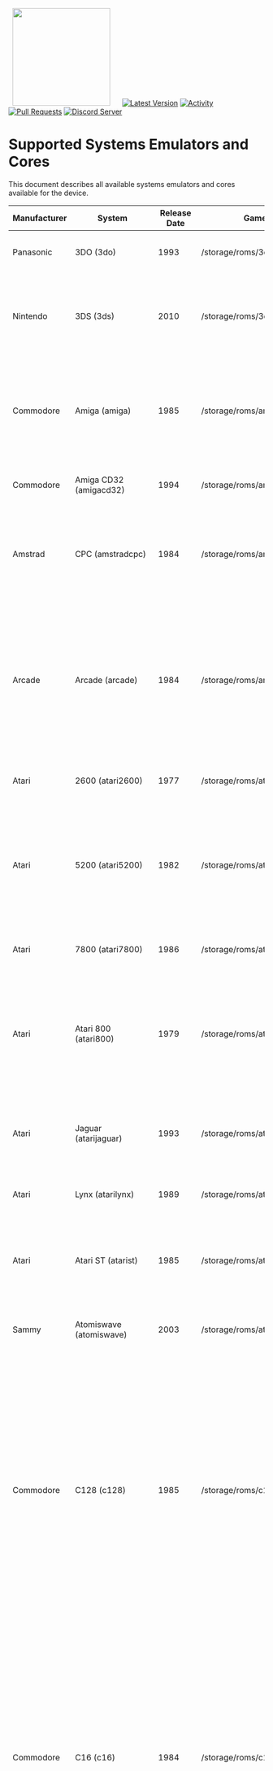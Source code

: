 &nbsp;&nbsp;<img src="https://raw.githubusercontent.com/JustEnoughLinuxOS/distribution/dev/distributions/JELOS/logos/jelos-logo.png" width=192>&nbsp;&nbsp;&nbsp;&nbsp;&nbsp;&nbsp;[![Latest Version](https://img.shields.io/github/release/JustEnoughLinuxOS/distribution.svg?color=5998FF&label=latest%20version&style=flat-square)](https://github.com/JustEnoughLinuxOS/distribution/releases/latest) [![Activity](https://img.shields.io/github/commit-activity/m/JustEnoughLinuxOS/distribution?color=5998FF&style=flat-square)](https://github.com/JustEnoughLinuxOS/distribution/commits) [![Pull Requests](https://img.shields.io/github/issues-pr-closed/JustEnoughLinuxOS/distribution?color=5998FF&style=flat-square)](https://github.com/JustEnoughLinuxOS/distribution/pulls) [![Discord Server](https://img.shields.io/discord/948029830325235753?color=5998FF&label=chat&style=flat-square)](https://discord.gg/seTxckZjJy)
#

# Supported Systems Emulators and Cores
This document describes all available systems emulators and cores available for the device.

|Manufacturer|System|Release Date|Games Path|Supported Extensions|Emulator / Core|
|----|----|----|----|----|----|
|Panasonic|3DO (3do)|1993|/storage/roms/3do|.iso .ISO .bin .BIN .chd .CHD .cue .CUE|<p>retroarch: opera</p>|
|Nintendo|3DS (3ds)|2010|/storage/roms/3ds|.3ds .3DS .3dsx .3DSX .elf .ELF .axf .AXF .cci .CCI .cxi .CXI .app .APP|<p>retroarch: citra</p><p>citra: citra-sa</p>|
|Commodore|Amiga (amiga)|1985|/storage/roms/amiga|.zip .ZIP .adf .ADF .uae .UAE .ipf .IPF .dms .DMS .adz .ADZ .lha .LHA .m3u .M3U .hdf .HDF .hdz .HDZ|<p>retroarch: puae</p>|
|Commodore|Amiga CD32 (amigacd32)|1994|/storage/roms/amigacd32|.iso .ISO .cue .CUE .lha .LHA .chd .CHD|<p>retroarch: puae</p>|
|Amstrad|CPC (amstradcpc)|1984|/storage/roms/amstradcpc|.dsk .DSK .sna .SNA .tap .TAP .cdt .CDT .kcr .KCR .voc .VOC .m3u .M3U .zip .ZIP .7z .7Z|<p>retroarch: crocods</p><p>retroarch: cap32</p>|
|Arcade|Arcade (arcade)|1984|/storage/roms/arcade|.zip .ZIP .7z .7Z|<p>retroarch: mame2003_plus</p><p>retroarch: mame2000</p><p>retroarch: mame2010</p><p>retroarch: mame2015</p><p>retroarch: fbneo</p><p>retroarch: fbalpha2012</p><p>retroarch: fbalpha2019</p><p>retroarch: mame</p>|
|Atari|2600 (atari2600)|1977|/storage/roms/atari2600|.a26 .A26 .bin .BIN .zip .ZIP .7z .7Z|<p>retroarch: stella</p>|
|Atari|5200 (atari5200)|1982|/storage/roms/atari5200|.rom .ROM .xfd .XFD .atr .ATR .atx .ATX .cdm .CDM .cas .CAS .car .CAR .bin .BIN .a52 .A52 .xex .XEX .zip .ZIP .7z .7Z|<p>retroarch: a5200</p><p>retroarch: atari800</p>|
|Atari|7800 (atari7800)|1986|/storage/roms/atari7800|.a78 .A78 .bin .BIN .zip .ZIP .7z .7Z|<p>retroarch: prosystem</p>|
|Atari|Atari 800 (atari800)|1979|/storage/roms/atari800|.rom .ROM .xfd .XFD .atr .ATR .atx .ATX .cdm .CDM .cas .CAS .car .CAR .bin .BIN .a52 .A52 .xex .XEX .zip .ZIP .7z .7Z|<p>retroarch: atari800</p>|
|Atari|Jaguar (atarijaguar)|1993|/storage/roms/atarijaguar|.j64 .J64 .jag .JAG .rom .ROM .abs .ABS .cof .COF .bin .BIN .prg .PRG|<p>retroarch: virtualjaguar</p>|
|Atari|Lynx (atarilynx)|1989|/storage/roms/atarilynx|.lnx .LNX .o .O .zip .ZIP .7z .7Z|<p>retroarch: handy</p><p>retroarch: beetle_lynx</p>|
|Atari|Atari ST (atarist)|1985|/storage/roms/atarist|.st .ST .msa .MSA .stx .STX .dim .DIM .ipf .IPF .m3u .M3U .zip .ZIP .7z .7Z|<p>retroarch: hatari</p><p>hatarisa: hatarisa</p>|
|Sammy|Atomiswave (atomiswave)|2003|/storage/roms/atomiswave|.lst .LST .bin .BIN .dat .DAT .zip .ZIP .7z .7Z|<p>retroarch: flycast</p><p>flycast: flycast-sa</p>|
|Commodore|C128 (c128)|1985|/storage/roms/c128|.d64 .D64 .d71 .D71 .d80 .D80 .d81 .D81 .d82 .D82 .g64 .G64 .g41 .G41 .x64 .X64 .t64 .T64 .tap .TAP .prg .PRG .p00 .P00 .crt .CRT .bin .BIN .d6z .D6Z .d7z .D7Z .d8z .D8Z .g6z .G6Z .g4z .G4Z .x6z .X6Z .cmd .CMD .m3u .M3U .vsf .VSF .nib .NIB .nbz .NBZ .zip .ZIP|<p>retroarch: vice_x128</p><p>vicesa: x128</p>|
|Commodore|C16 (c16)|1984|/storage/roms/c16|.d64 .D64 .d71 .D71 .d80 .D80 .d81 .D81 .d82 .D82 .g64 .G64 .g41 .G41 .x64 .X64 .t64 .T64 .tap .TAP .prg .PRG .p00 .P00 .crt .CRT .bin .BIN .d6z .D6Z .d7z .D7Z .d8z .D8Z .g6z .G6Z .g4z .G4Z .x6z .X6Z .cmd .CMD .m3u .M3U .vsf .VSF .nib .NIB .nbz .NBZ .zip .ZIP|<p>retroarch: vice_xplus4</p><p>vicesa: xplus4</p>|
|Commodore|C64 (c64)|1982|/storage/roms/c64|.d64 .D64 .d71 .D71 .d80 .D80 .d81 .D81 .d82 .D82 .g64 .G64 .g41 .G41 .x64 .X64 .t64 .T64 .tap .TAP .prg .PRG .p00 .P00 .crt .CRT .bin .BIN .d6z .D6Z .d7z .D7Z .d8z .D8Z .g6z .G6Z .g4z .G4Z .x6z .X6Z .cmd .CMD .m3u .M3U .vsf .VSF .nib .NIB .nbz .NBZ .zip .ZIP|<p>retroarch: vice_x64</p><p>vicesa: x64sc</p>|
|Fairchild|Channel F (channelf)|1976|/storage/roms/channelf|.bin .BIN .chf .CHF .zip .ZIP .7z .7Z|<p>retroarch: freechaf</p>|
|Coleco|ColecoVision (colecovision)|1982|/storage/roms/coleco|.bin .BIN .col .COL .rom .ROM .zip .ZIP .7z .7Z|<p>retroarch: bluemsx</p><p>retroarch: gearcoleco</p><p>retroarch: smsplus</p>|
|Capcom|PlaySystem 1 (cps1)|1988|/storage/roms/cps1|.zip .ZIP .7z .7Z|<p>retroarch: fbneo</p><p>retroarch: mame2003_plus</p><p>retroarch: mame2010</p><p>retroarch: fbalpha2012</p><p>retroarch: mba_mini</p>|
|Capcom|PlaySystem 2 (cps2)|1993|/storage/roms/cps2|.zip .ZIP .7z .7Z|<p>retroarch: fbneo</p><p>retroarch: mame2003_plus</p><p>retroarch: mame2010</p><p>retroarch: fbalpha2012</p><p>retroarch: mba_mini</p>|
|Capcom|PlaySystem 3 (cps3)|1996|/storage/roms/cps3|.zip .ZIP .7z .7Z|<p>retroarch: fbneo</p><p>retroarch: mame2003_plus</p><p>retroarch: mame2010</p><p>retroarch: fbalpha2012</p><p>retroarch: mba_mini</p>|
|Arcade|Daphne (daphne)|1996|/storage/roms/daphne|.daphne .DAPHNE .zip .ZIP|<p>hypseus: hypseus</p><p>retroarch: daphne</p>|
|id Software|Doom (doom)|1993|/storage/roms/doom|.doom|<p>gzdoom: gzdoom-sa</p>|
|Sega|Dreamcast (dreamcast)|1998|/storage/roms/dreamcast|.cdi .CDI .gdi .GDI .chd .CHD .m3u .M3U|<p>retroarch: flycast2021</p><p>retroarch: flycast</p><p>flycast: flycast-sa</p>|
|Various|EasyRPG (easyrpg)|2003|/storage/roms/easyrpg|.zip .ZIP .easyrpg .EASYRPG .ldb .LDB|<p>retroarch: easyrpg</p>|
|Nintendo|Famicom (famicom)|1983|/storage/roms/famicom|.nes .NES .unif .UNIF .unf .UNF .zip .ZIP .7z .7Z|<p>retroarch: nestopia</p><p>retroarch: fceumm</p><p>retroarch: quicknes</p><p>retroarch: mesen</p>|
|Arcade|Final Burn Neo (fbn)|1986|/storage/roms/fbneo|.7z .zip .7Z .ZIP|<p>retroarch: fbneo</p><p>retroarch: mame2003_plus</p><p>retroarch: mame2010</p><p>retroarch: mame2015</p><p>retroarch: mame</p><p>retroarch: fbalpha2012</p><p>retroarch: fbalpha2019</p>|
|Nintendo|Famicom Disk System (fds)|1986|/storage/roms/fds|.fds .FDS .zip .ZIP .7z .7Z|<p>retroarch: nestopia</p><p>retroarch: fceumm</p><p>retroarch: quicknes</p>|
|Nintendo|Game and Watch (gameandwatch)|1980|/storage/roms/gameandwatch|.mgw .MGW .zip .ZIP .7z .7Z|<p>retroarch: gw</p>|
|Nintendo|GameCube (gamecube)|2001|/storage/roms/gamecube|.gcm .GCM .iso .ISO .gcz .GCZ .ciso .CISO .wbfs .WBFS .rvz .RVZ .dol .DOL|<p>dolphin: dolphin-sa-gc</p><p>primehack: primehack</p><p>retroarch: dolphin</p>|
|Sega|Game Gear (gamegear)|1990|/storage/roms/gamegear|.bin .BIN .gg .GG .zip .ZIP .7z .7Z|<p>retroarch: gearsystem</p><p>retroarch: genesis_plus_gx</p><p>retroarch: picodrive</p><p>retroarch: smsplus</p>|
|Nintendo|Game Boy (gb)|1989|/storage/roms/gb|.gb .GB .gbc .GBC .zip .ZIP .7z .7Z|<p>retroarch: gambatte</p><p>retroarch: sameboy</p><p>retroarch: gearboy</p><p>retroarch: tgbdual</p><p>retroarch: mgba</p><p>retroarch: vbam</p>|
|Nintendo|Game Boy Advance (gba)|2001|/storage/roms/gba|.gba .GBA .zip .ZIP .7z .7Z|<p>retroarch: mgba</p><p>retroarch: gbsp</p><p>retroarch: vbam</p><p>retroarch: vba_next</p><p>retroarch: beetle_gba</p>|
|Nintendo|Game Boy Advance (Hacks) (gbah)|2001|/storage/roms/gbah|.gba .GBA .zip .ZIP .7z .7Z|<p>retroarch: mgba</p><p>retroarch: gbsp</p><p>retroarch: vbam</p><p>retroarch: vba_next</p><p>retroarch: beetle_gba</p>|
|Nintendo|Game Boy Color (gbc)|1998|/storage/roms/gbc|.gb .GB .gbc .GBC .zip .ZIP .7z .7Z|<p>retroarch: gambatte</p><p>retroarch: sameboy</p><p>retroarch: gearboy</p><p>retroarch: tgbdual</p><p>retroarch: mgba</p><p>retroarch: vbam</p>|
|Nintendo|Game Boy Color (Hacks) (gbch)|1998|/storage/roms/gbch|.gb .GB .gbc .GBC .zip .ZIP .7z .7Z|<p>retroarch: gambatte</p><p>retroarch: sameboy</p><p>retroarch: gearboy</p><p>retroarch: tgbdual</p><p>retroarch: mgba</p><p>retroarch: vbam</p>|
|Nintendo|Game Boy (Hacks) (gbh)|1989|/storage/roms/gbh|.gb .GB .zip .ZIP .7z .7Z|<p>retroarch: gambatte</p><p>retroarch: sameboy</p><p>retroarch: gearboy</p><p>retroarch: tgbdual</p><p>retroarch: mgba</p><p>retroarch: vbam</p>|
|Sega|Genesis (genesis)|1989|/storage/roms/genesis|.bin .BIN .gen .GEN .md .MD .sg .SG .smd .SMD .zip .ZIP .7z .7Z|<p>retroarch: genesis_plus_gx</p><p>retroarch: genesis_plus_gx_wide</p><p>retroarch: picodrive</p>|
|Sega|Genesis (Hacks) (genh)|1989|/storage/roms/genh|.bin .BIN .gen .GEN .md .MD .sg .SG .smd .SMD .zip .ZIP .7z .7Z|<p>retroarch: genesis_plus_gx</p><p>retroarch: genesis_plus_gx_wide</p><p>retroarch: picodrive</p>|
|Sega|Game Gear (Hacks) (ggh)|1990|/storage/roms/gamegearh|.bin .BIN .gg .GG .zip .ZIP .7z .7Z|<p>retroarch: gearsystem</p><p>retroarch: genesis_plus_gx</p><p>retroarch: picodrive</p><p>retroarch: smsplus</p>|
|JELOS|Screenshots (imageviewer)|2021|/storage/roms/screenshots|.jpg .jpeg .png .bmp .psd .tga .gif .hdr .pic .ppm .pgm .mkv .pdf .mp4 .avi||
|Mattel|Intellivision (intellivision)|1979|/storage/roms/intellivision|.int .INT .bin .BIN .rom .ROM .zip .ZIP .7z .7Z|<p>retroarch: freeintv</p>|
|Sun Microsystems|J2ME (j2me)|2002|/storage/roms/j2me|.jar .JAR|<p>retroarch: freej2me</p>|
|Arcade|MAME (mame)|1989|/storage/roms/mame|.7z .7Z .zip .ZIP|<p>retroarch: mame2003_plus</p><p>retroarch: mame2010</p><p>retroarch: mame2015</p><p>retroarch: mame</p><p>retroarch: fbneo</p><p>retroarch: fbalpha2012</p><p>retroarch: fbalpha2019</p>|
|Sega|Master System (mastersystem)|1985|/storage/roms/mastersystem|.bin .BIN .sms .SMS .zip .ZIP .7z .7Z|<p>retroarch: gearsystem</p><p>retroarch: genesis_plus_gx</p><p>retroarch: picodrive</p><p>retroarch: smsplus</p>|
|Sega|Mega-CD (megacd)|1991|/storage/roms/megacd|.chd .CHD .cue .CUE .iso .ISO .m3u .M3U|<p>retroarch: genesis_plus_gx</p><p>retroarch: picodrive</p>|
|Sega|Mega Drive (megadrive)|1990|/storage/roms/megadrive|.bin .BIN .gen .GEN .md .MD .sg .SG .smd .SMD .zip .ZIP .7z .7Z|<p>retroarch: genesis_plus_gx</p><p>retroarch: genesis_plus_gx_wide</p><p>retroarch: picodrive</p>|
|Sega|Mega Drive (megadrive-japan)|1988|/storage/roms/megadrive-japan|.bin .BIN .gen .GEN .md .MD .sg .SG .smd .SMD .zip .ZIP .7z .7Z|<p>retroarch: genesis_plus_gx</p><p>retroarch: genesis_plus_gx_wide</p><p>retroarch: picodrive</p>|
|Welback Holdings|Mega Duck (megaduck)|1993|/storage/roms/megaduck|.bin .BIN .zip .ZIP .7z .7Z|<p>retroarch: sameduck</p>|
|JELOS|Moonlight Game Streaming (moonlight)|2021|/storage/roms/moonlight/|.sh .SH||
|JELOS|MPlayer (mplayer)|unknown|/storage/roms/mplayer|.mp4 .MP4 .mkv .MKV .avi .AVI .mov .MOV .wmv .WMV .m3u .M3U .mpg .MPG .ytb .YTB .twi .TWI .sh .SH .mp3 .MP3 .aac .AAC .mka .MKA .dts .DTS .flac .FLAC .ogg .OGG .m4a .M4A .ac3 .AC3 .opus .OPUS .wav .WAV .wv .WV .eac3 .EAC3 .thd .THD|<p>mplayer: mplayer</p>|
|Microsoft|MSX (msx)|1983|/storage/roms/msx|.dsk .DSK .mx1 .MX1 .mx2 .MX2 .rom .ROM .zip .ZIP .7z .7Z .M3U .m3u|<p>retroarch: bluemsx</p><p>retroarch: fmsx</p>|
|Microsoft|MSX2 (msx2)|1988|/storage/roms/msx2|.dsk .DSK .mx1 .MX1 .mx2 .MX2 .rom .ROM .zip .ZIP .7z .7Z .M3U .m3u|<p>retroarch: bluemsx</p><p>retroarch: fmsx</p>|
|Nintendo|N64 (n64)|1996|/storage/roms/n64|.z64 .Z64 .n64 .N64 .v64 .V64 .zip .ZIP .7z .7Z|<p>retroarch: mupen64plus_next</p><p>retroarch: mupen64plus</p><p>retroarch: parallel_n64</p><p>mupen64plus-sa: m64p_gliden64</p><p>mupen64plus-sa: m64p_gl64mk2</p><p>mupen64plus-sa: m64p_rice</p>|
|Sega|Naomi (naomi)|1998|/storage/roms/naomi|.lst .LST .bin .BIN .dat .DAT .zip .ZIP .7z .7Z|<p>retroarch: flycast2021</p><p>retroarch: flycast</p><p>flycast: flycast-sa</p>|
|Nintendo|DS (nds)|2005|/storage/roms/nds|.nds .zip .NDS .ZIP .7z|<p>retroarch: melonds</p><p>retroarch: desmume</p><p>melonds: melonds-sa</p>|
|SNK|Neo Geo CD (neocd)|1990|/storage/roms/neocd|.cue .CUE .iso .ISO .chd .CHD|<p>retroarch: neocd</p><p>retroarch: fbneo</p>|
|SNK|Neo Geo (neogeo)|1990|/storage/roms/neogeo|.7z .7Z .zip .ZIP|<p>retroarch: fbneo</p><p>retroarch: mame2003_plus</p><p>retroarch: fbalpha2012</p><p>retroarch: fbalpha2019</p><p>retroarch: mame2010</p><p>retroarch: mame2015</p><p>retroarch: mame</p>|
|Nintendo|NES (nes)|1985|/storage/roms/nes|.nes .NES .unif .UNIF .unf .UNF .zip .ZIP .7z .7Z|<p>retroarch: nestopia</p><p>retroarch: fceumm</p><p>retroarch: quicknes</p><p>retroarch: mesen</p>|
|Nintendo|NES (Hacks) (nesh)|1985|/storage/roms/nesh|.nes .NES .unif .UNIF .unf .UNF .zip .ZIP .7z .7Z|<p>retroarch: nestopia</p><p>retroarch: fceumm</p><p>retroarch: quicknes</p><p>retroarch: mesen</p>|
|SNK|Neo Geo Pocket (ngp)|1998|/storage/roms/ngp|.ngc .NGC .ngp .NGP .zip .ZIP .7z .7Z|<p>retroarch: beetle_ngp</p><p>retroarch: race</p>|
|SNK|Neo Geo Pocket Color (ngpc)|1999|/storage/roms/ngpc|.ngc .NGC .zip .ZIP .7z .7Z|<p>retroarch: beetle_ngp</p><p>retroarch: race</p>|
|Magnavox|Odyssey (odyssey2)|1979|/storage/roms/odyssey|.bin .BIN .zip .ZIP .7z .7Z|<p>retroarch: o2em</p>|
|Various|OpenBOR (openbor)|2008|/storage/roms/openbor|.pak .PAK|<p>OpenBOR: OpenBOR</p>|
|Microsoft|MS-DOS (pc)|1981|/storage/roms/pc|.com .COM .bat .BAT .exe .EXE .dosz .DOSZ|<p>retroarch: dosbox_pure</p><p>retroarch: dosbox_svn</p>|
|NEC|PC-8800 (pc-8800)|1981|/storage/roms/pc88|.d88 .D88 .m3u .M3U|<p>retroarch: quasi88</p>|
|NEC|PC-9800 (pc-9800)|1983|/storage/roms/pc98|.d98 .zip .98d .fdi .fdd .2hd .tfd .d88 .88d .hdm .xdf .dup .hdi .thd .nhd .hdd .hdn|<p>retroarch: np2kai</p>|
|NEC|PC Engine (pcengine)|1987|/storage/roms/pcengine|.pce .PCE .bin .BIN .zip .ZIP .7z .7Z|<p>retroarch: beetle_pce_fast</p><p>retroarch: beetle_pce</p><p>retroarch: beetle_supergrafx</p>|
|NEC|PC Engine CD (pcenginecd)|1988|/storage/roms/pcenginecd|.cue .CUE .ccd .CCD .chd .CHD .toc .TOC .m3u .M3U|<p>retroarch: beetle_pce_fast</p><p>retroarch: beetle_pce</p><p>retroarch: beetle_supergrafx</p>|
|NEC|PC-FX (pcfx)|1994|/storage/roms/pcfx|.chd .CHD .cue .CUE .ccd .CCD .toc .TOC|<p>retroarch: beetle_pcfx</p>|
|Commodore|Commodore PET (pet)|1977|/storage/roms/pet|.20 .40 .60 .a0 .b0 .d64 .d71 .d80 .d81 .d82 .g64 .g41 .x64 .t64 .tap .prg .p00 .crt .bin .gz .d6z .d7z .d8z .g6z .g4z .x6z .cmd .m3u .vsf .nib .nbz .zip|<p>retroarch: vice_xpet</p>|
|Lexaloffle|PICO-8 (pico-8)|2015|/storage/roms/pico-8|.sh .p8 .png .SH .P8 .PNG|<p>pico-8: pico8</p><p>retroarch: fake08</p>|
|Nintendo|Pokémon Mini (pokemini)|2001|/storage/roms/pokemini|.min .MIN .zip .ZIP .7z .7Z|<p>retroarch: pokemini</p>|
|JELOS|Ports (ports)|2021|/storage/roms/ports|.sh .SH||
|Sony|PlayStation 2 (ps2)|2000|/storage/roms/ps2|.iso .ISO .mdf .MDF .nrg .NRG .bin .BIN .img .IMG .dump .DUMP .gz .GZ .cso .CSO .chd .CHD|<p>retroarch: pcsx2</p><p>pcsx2: pcsx2-sa</p>|
|Sony|PlayStation 3 (ps3)|2006|/storage/roms/ps3|.ps3 .PS3 .bin .BIN|<p>rpcs3: rpcs3-sa</p>|
|Sony|PlayStation Portable (psp)|2004|/storage/roms/psp|.iso .ISO .cso .CSO .pbp .PBP|<p>ppsspp: ppsspp-sa</p><p>retroarch: ppsspp</p>|
|Sony|PSP Minis (pspminis)|2004|/storage/roms/pspminis|.iso .ISO .cso .CSO .pbp .PBP|<p>ppsspp: ppsspp-sa</p><p>retroarch: ppsspp</p>|
|Sony|PlayStation (psx)|1994|/storage/roms/psx|.bin .BIN .cue .CUE .img .IMG .mdf .MDF .pbp .PBP .toc .TOC .cbn .CBN .m3u .M3U .ccd .CCD .chd .CHD .iso .ISO|<p>retroarch: beetle_psx</p><p>Duckstation: duckstation-sa</p><p>retroarch: duckstation</p><p>retroarch: swanstation</p>|
|Nintendo|Satellaview (satellaview)|1995|/storage/roms/satellaview|.smc .SMC .fig .FIG .bs .BS .sfc .SFC .bsx .BSX .swc .SWC .zip .ZIP .7z .7Z|<p>retroarch: snes9x</p><p>retroarch: snes9x2010</p><p>retroarch: snes9x2002</p><p>retroarch: snes9x2005_plus</p>|
|Sega|Saturn (saturn)|1994|/storage/roms/saturn|.cue .CUE .chd .CHD .iso .ISO|<p>retroarch: yabasanshiro</p><p>retroarch: beetle_saturn</p>|
|Various|ScummVM (scummvm)|2001|/storage/.config/scummvm/games|.sh .SH .svm .SVM .scummvm|<p>scummvmsa: scummvm</p><p>retroarch: scummvm</p>|
|Sega|32X (sega32x)|1994|/storage/roms/sega32x|.32x .32X .smd .SMD .bin .BIN .md .MD .zip .ZIP .7z .7Z|<p>retroarch: picodrive</p>|
|Sega|CD (segacd)|1991|/storage/roms/segacd|.chd .CHD .cue .CUE .iso .ISO .m3u .M3U|<p>retroarch: genesis_plus_gx</p><p>retroarch: picodrive</p>|
|Nintendo|Super Famicom (sfc)|1990|/storage/roms/sfc|.smc .SMC .fig .FIG .sfc .SFC .swc .SWC .zip .ZIP .7z .7Z|<p>retroarch: snes9x</p><p>retroarch: snes9x2010</p><p>retroarch: snes9x2002</p><p>retroarch: snes9x2005_plus</p><p>retroarch: beetle_supafaust</p><p>retroarch: bsnes</p><p>retroarch: bsnes_mercury_performance</p><p>retroarch: bsnes_hd_beta</p>|
|Sega|SG-1000 (sg-1000)|1983|/storage/roms/sg-1000|.bin .BIN .sg .SG .zip .ZIP .7z .7Z|<p>retroarch: gearsystem</p><p>retroarch: genesis_plus_gx</p><p>retroarch: picodrive</p>|
|Nintendo|Super Nintendo (snes)|1991|/storage/roms/snes|.smc .SMC .fig .FIG .sfc .SFC .swc .SWC .zip .ZIP .7z .7Z|<p>retroarch: snes9x</p><p>retroarch: snes9x2010</p><p>retroarch: snes9x2002</p><p>retroarch: snes9x2005_plus</p><p>retroarch: beetle_supafaust</p><p>retroarch: bsnes</p><p>retroarch: bsnes_mercury_performance</p><p>retroarch: bsnes_hd_beta</p>|
|Nintendo|Super Nintendo (Hacks) (snesh)|1991|/storage/roms/snesh|.smc .SMC .fig .FIG .sfc .SFC .swc .SWC .zip .ZIP .7z .7Z|<p>retroarch: snes9x</p><p>retroarch: snes9x2010</p><p>retroarch: snes9x2002</p><p>retroarch: snes9x2005_plus</p><p>retroarch: beetle_supafaust</p><p>retroarch: bsnes</p><p>retroarch: bsnes_mercury_performance</p><p>retroarch: bsnes_hd_beta</p>|
|Nintendo|MSU-1 (snesmsu1)|2012|/storage/roms/snesmsu1|.smc .SMC .fig .FIG .sfc .SFC .swc .SWC .zip .ZIP .7z .7Z|<p>retroarch: snes9x</p><p>retroarch: beetle_supafaust</p>|
|Bandai|SuFami Turbo (sufami)|1996|/storage/roms/sufami|.st .ST .zip .ZIP .7z .7Z|<p>retroarch: snes9x</p>|
|NEC|Super Grafx (supergrafx)|1989|/storage/roms/sgfx|.pce .PCE .sgx .SGX .cue .CUE .ccd .CCD .chd .CHD .zip .ZIP .7z .7Z|<p>retroarch: beetle_supergrafx</p><p>retroarch: beetle_pce</p>|
|Watara|Supervision (supervision)|1992|/storage/roms/supervision|.sv .SV .zip .ZIP .7z .7Z|<p>retroarch: potator</p>|
|Nintendo|switch (switch)|2017|/storage/roms/switch|.xci .XCI .nsp .NSP .nca .NCA .nso .NSO .nro .NRO|<p>yuzu: yuzu-sa</p><p>ryujinx: ryujinx-sa</p>|
|NEC|TurboGrafx-16 (tg16)|1989|/storage/roms/tg16|.pce .PCE .bin .BIN .zip .ZIP .7z .7Z|<p>retroarch: beetle_pce_fast</p><p>retroarch: beetle_pce</p><p>retroarch: beetle_supergrafx</p>|
|NEC|TurboGrafx-CD (tg16cd)|1989|/storage/roms/tg16cd|.cue .CUE .ccd .CCD .chd .CHD .toc .TOC .m3u .M3U|<p>retroarch: beetle_pce_fast</p><p>retroarch: beetle_pce</p><p>retroarch: beetle_supergrafx</p>|
|Nesbox|TIC-80 (tic-80)|2017|/storage/roms/tic-80|.tic .TIC|<p>retroarch: tic80</p>|
|JELOS|Tools (tools)|2021|/storage/.config/modules|.sh||
|belogic|Uzebox (uzebox)|2008|/storage/roms/uzebox|.uze .UZE|<p>retroarch: uzem</p>|
|Milton Bradley|Vectrex (vectrex)|1982|/storage/roms/vectrex|.bin .BIN .gam .GAM .vec .VEC .zip .ZIP .7z .7Z|<p>retroarch: vecx</p>|
|Commodore|VIC-20 (vic20)|1980|/storage/roms/vic20|.20 .40 .60 .a0 .A0 .b0 .B0 .d64 .D64 .d71 .D71 .d80 .D80 .d81 .D81 .d82 .D82 .g64 .G64 .g41 .G41 .x64 .X64 .t64 .T64 .tap .TAP .prg .PRG .p00 .P00 .crt .CRT .bin .BIN .gz .GZ .d6z .D6Z .d7z .D7Z .d8z .D8Z .g6z .G6Z .g4z .G4Z .x6z .X6Z .cmd .CMD .m3u .M3U .vsf .VSF .nib .NIB .nbz .NBZ .zip .ZIP|<p>retroarch: vice_xvic</p><p>vicesa: vice_xvic</p>|
|Philips|VideoPac (videopac)|1978|/storage/roms/videopac|.bin .BIN .zip .ZIP .7z .7Z|<p>retroarch: o2em</p>|
|Nintendo|Virtual Boy (virtualboy)|1995|/storage/roms/virtualboy|.vb .VB .zip .ZIP .7z .7Z|<p>retroarch: beetle_vb</p>|
|Nintendo|Wii (wii)|2006|/storage/roms/wii|.gcm .GCM .iso .ISO .gcz .GCZ .ciso .CISO .wbfs .WBFS .rvz .RVZ .dol .DOL .wad .WAD|<p>dolphin: dolphin-sa-wii</p><p>primehack: primehack</p><p>retroarch: dolphin</p>|
|Nintendo|Wii U (wiiu)|2012|/storage/roms/wiiu|.wud .WUD .wux .WUX .wua .WUA|<p>cemu: cemu-sa</p>|
|Bandai|Wonderswan (wonderswan)|1999|/storage/roms/wonderswan|.ws .WS .zip .ZIP .7z .7Z|<p>retroarch: beetle_wswan</p>|
|Bandai|Wonderswan Color (wonderswancolor)|2000|/storage/roms/wonderswancolor|.wsc .WSC .zip .ZIP .7z .7Z|<p>retroarch: beetle_wswan</p>|
|Sharp|X1 (x1)|1982|/storage/roms/x1|.dx1 .DX1 .2d .2D .2hd .2HD .tfd .TFD .d88 .D88 .88d .88D .hdm .HDM .xdf .XDF .dup .DUP .tap .TAP .cmd .CMD .zip .ZIP .7z .7Z|<p>retroarch: x1</p>|
|Sharp|x68000 (x68000)|1987|/storage/roms/x68000|.dim .DIM .img .IMG .d88 .D88 .88d .88D .hdm .HDM .dup .DUP .2hd .2HD .xdf .XDF .hdf .HDF .cmd .CMD .m3u .M3U .zip .ZIP .7z .7Z|<p>retroarch: px68k</p>|
|Microsoft|Xbox (xbox)|2001|/storage/roms/xbox|.iso .ISO|<p>xemu: xemu-sa</p>|
|Sinclair|ZX81 (zx81)|1981|/storage/roms/zx81|.tzx .TZX .p .P .zip .ZIP .7z .7Z|<p>retroarch: 81</p>|
|Sinclair|ZX Spectrum (zxspectrum)|1982|/storage/roms/zxspectrum|.tzx .TZX .tap .TAP .z80 .Z80 .rzx .RZX .scl .SCL .trd .TRD .dsk .DSK .zip .ZIP .7z .7Z|<p>retroarch: fuse</p>|
